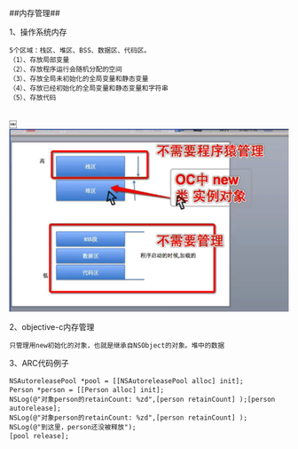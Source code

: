 ##内存管理##

1、操作系统内存

    5个区域：栈区、堆区、BSS、数据区、代码区。
    （1）、存放局部变量
    （2）、存放程序运行会随机分配的空间
    （3）、存放全局未初始化的全局变量和静态变量
    （4）、存放已经初始化的全局变量和静态变量和字符串
    （5）、存放代码
    ￼

￼![](/assets/screenshot.png)


2、objective-c内存管理
    
    只管理用new初始化的对象，也就是继承自NSObject的对象。堆中的数据

3、ARC代码例子



```
NSAutoreleasePool *pool = [[NSAutoreleasePool alloc] init];
Person *person = [[Person alloc] init];
NSLog(@"对象person的retainCount: %zd",[person retainCount] );[person autorelease];
NSLog(@"对象person的retainCount: %zd",[person retainCount] );
NSLog(@"到这里，person还没被释放");
[pool release];
```

